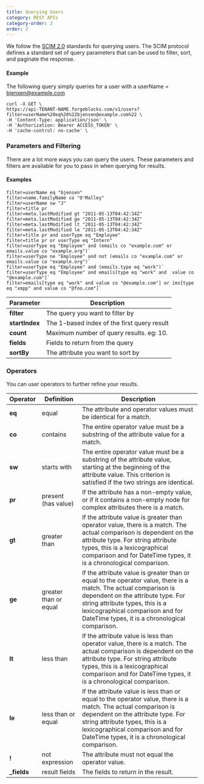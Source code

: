 ```yaml
---
title: Querying Users
category: REST APIs
category-order: 3
order: 2
---
```



We follow the <a href="https://tools.ietf.org/html/rfc7644#section-3.4.2" target="_blank">SCIM 2.0</a> standards for querying users. The SCIM protocol defines a standard set of query parameters that can be used to filter, sort, and paginate the response. 


#### Example

The following query simply queries for a user with a userName = bjensen@example.com

```
curl -X GET \
https://api-TENANT-NAME.forgeblocks.com/v1/users?filter=userName%20eq%20%22bjensen@example.com%22 \
-H 'Content-Type: application/json' \
-H 'Authorization: Bearer ACCESS_TOKEN' \
-H 'cache-control: no-cache' \
```

### Parameters and Filtering

There are a lot more ways you can query the users. These parameters and filters are available for you to pass in when querying for results.

#### Examples

```
filter=userName eq "bjensen"
filter=name.familyName co "O'Malley"
filter=userName sw "J"
filter=title pr
filter=meta.lastModified gt "2011-05-13T04:42:34Z"
filter=meta.lastModified ge "2011-05-13T04:42:34Z"
filter=meta.lastModified lt "2011-05-13T04:42:34Z"
filter=meta.lastModified le "2011-05-13T04:42:34Z"
filter=title pr and userType eq "Employee"
filter=title pr or userType eq "Intern"
filter=userType eq "Employee" and (emails co "example.com" or  emails.value co "example.org")`
filter=userType ne "Employee" and not (emails co "example.com" or emails.value co "example.org")`
filter=userType eq "Employee" and (emails.type eq "work")`
filter=userType eq "Employee" and emails[type eq "work" and  value co "@example.com"]`
filter=emails[type eq "work" and value co "@example.com"] or ims[type eq "xmpp" and value co "@foo.com"]`
```

| Parameter |  Description |
|--------|-------------|
**filter** | The query you want to filter by
**startIndex** | The 1-based index of the first query result                     |
**count** | Maximum number of query results. eg: 10. 
**fields** | Fields to return from the query
**sortBy** | The attribute you want to sort by

### Operators

You can user operators to further refine your results.

Operator | Definition | Description |
|--------|-------------|--------|
**eq** | equal | The attribute and operator values must be identical for a match.
**co** | contains | The entire operator value must be a substring of the attribute value for a match.
**sw** | starts with | The entire operator value must be a substring of the attribute value, starting at the beginning of the attribute value. This criterion is satisfied if the two strings are identical.
**pr** | present (has value) | If the attribute has a non-empty value, or if it contains a non-empty node for complex attributes there is a match.
**gt** | greater than | If the attribute value is greater than operator value, there is a match. The actual comparison is dependent on the attribute type. For string attribute types, this is a lexicographical comparison and for DateTime types, it is a chronological comparison.
**ge** | greater than or equal | If the attribute value is greater than or equal to the operator value, there is a match. The actual comparison is dependent on the attribute type. For string attribute types, this is a lexicographical comparison and for DateTime types, it is a chronological comparison.
**lt** | less than | If the attribute value is less than operator value, there is a match. The actual comparison is dependent on the attribute type. For string attribute types, this is a lexicographical comparison and for DateTime types, it is a chronological comparison.
**le** | less than or equal | If the attribute value is less than or equal to the operator value, there is a match. The actual comparison is dependent on the attribute type. For string attribute types, this is a lexicographical comparison and for DateTime types, it is a chronological comparison.
**!**  | not expression | The attribute must not equal the operator value.
**_fields** | result fields | The fields to return in the result.



<br>


